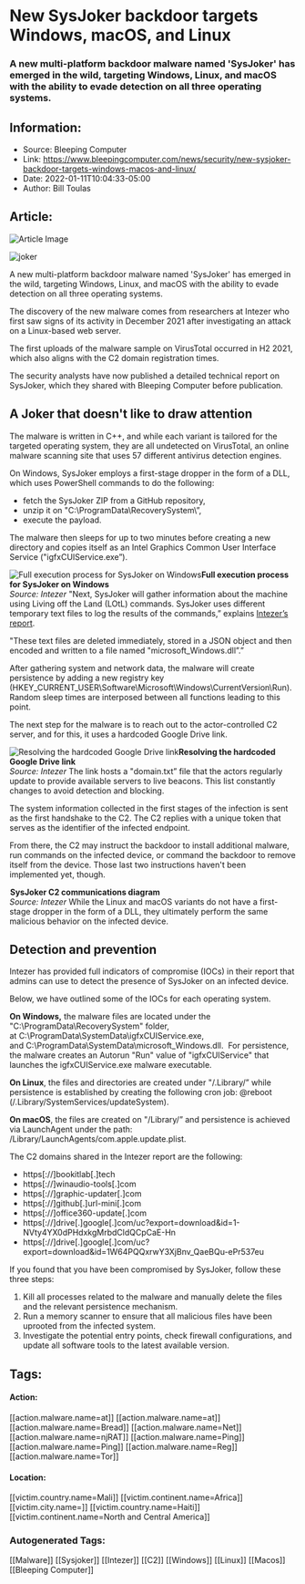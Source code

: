 # New SysJoker backdoor targets Windows, macOS, and Linux
### A new multi-platform backdoor malware named 'SysJoker' has emerged in the wild, targeting Windows, Linux, and macOS with the ability to evade detection on all three operating systems.

## Information:
+ Source: Bleeping Computer
+ Link: https://www.bleepingcomputer.com/news/security/new-sysjoker-backdoor-targets-windows-macos-and-linux/
+ Date: 2022-01-11T10:04:33-05:00
+ Author: Bill Toulas


## Article:
![Article Image](https://www.bleepstatic.com/content/hl-images/2022/01/11/joker.jpg)

![joker](https://www.bleepstatic.com/content/hl-images/2022/01/11/joker.jpg?rand=1688655142)


A new multi-platform backdoor malware named 'SysJoker' has emerged in the wild, targeting Windows, Linux, and macOS with the ability to evade detection on all three operating systems.


The discovery of the new malware comes from researchers at Intezer who first saw signs of its activity in December 2021 after investigating an attack on a Linux-based web server.


The first uploads of the malware sample on VirusTotal occurred in H2 2021, which also aligns with the C2 domain registration times.


The security analysts have now published a detailed technical report on SysJoker, which they shared with Bleeping Computer before publication.


A Joker that doesn't like to draw attention
-------------------------------------------


The malware is written in C++, and while each variant is tailored for the targeted operating system, they are all undetected on VirusTotal, an online malware scanning site that uses 57 different antivirus detection engines.


On Windows, SysJoker employs a first-stage dropper in the form of a DLL, which uses PowerShell commands to do the following:


* fetch the SysJoker ZIP from a GitHub repository,
* unzip it on "C:\ProgramData\RecoverySystem\”,
* execute the payload.

The malware then sleeps for up to two minutes before creating a new directory and copies itself as an Intel Graphics Common User Interface Service ("igfxCUIService.exe”).



![Full execution process for SysJoker on Windows](https://www.bleepstatic.com/images/news/u/1220909/Diagrams/full-process.jpg)**Full execution process for SysJoker on Windows**  
*Source: Intezer*
"Next, SysJoker will gather information about the machine using Living off the Land (LOtL) commands. SysJoker uses different temporary text files to log the results of the commands,” explains [Intezer’s report](http://www.intezer.com/blog/malware-analysis/new-backdoor-sysjoker).


"These text files are deleted immediately, stored in a JSON object and then encoded and written to a file named "microsoft\_Windows.dll”.”


After gathering system and network data, the malware will create persistence by adding a new registry key (HKEY\_CURRENT\_USER\Software\Microsoft\Windows\CurrentVersion\Run). Random sleep times are interposed between all functions leading to this point.


The next step for the malware is to reach out to the actor-controlled C2 server, and for this, it uses a hardcoded Google Drive link.



![Resolving the hardcoded Google Drive link](https://www.bleepstatic.com/images/news/u/1220909/Code%20and%20Details/XOR.jpg)**Resolving the hardcoded Google Drive link**  
*Source: Intezer*
The link hosts a "domain.txt” file that the actors regularly update to provide available servers to live beacons. This list constantly changes to avoid detection and blocking.


The system information collected in the first stages of the infection is sent as the first handshake to the C2. The C2 replies with a unique token that serves as the identifier of the infected endpoint.


From there, the C2 may instruct the backdoor to install additional malware, run commands on the infected device, or command the backdoor to remove itself from the device. Those last two instructions haven't been implemented yet, though.



![SysJoker C2 communications diagram](data:image/gif;base64,R0lGODlhAQABAAAAACH5BAEKAAEALAAAAAABAAEAAAICTAEAOw==)**SysJoker C2 communications diagram**  
*Source: Intezer*
While the Linux and macOS variants do not have a first-stage dropper in the form of a DLL, they ultimately perform the same malicious behavior on the infected device.


Detection and prevention
------------------------


Intezer has provided full indicators of compromise (IOCs) in their report that admins can use to detect the presence of SysJoker on an infected device. 


Below, we have outlined some of the IOCs for each operating system.


**On Windows,** the malware files are located under the "C:\ProgramData\RecoverySystem" folder, at C:\ProgramData\SystemData\igfxCUIService.exe, and C:\ProgramData\SystemData\microsoft\_Windows.dll.  For persistence, the malware creates an Autorun "Run" value of "igfxCUIService" that launches the igfxCUIService.exe malware executable.


**On Linux**, the files and directories are created under "/.Library/” while persistence is established by creating the following cron job: @reboot (/.Library/SystemServices/updateSystem).


**On macOS**, the files are created on "/Library/” and persistence is achieved via LaunchAgent under the path: /Library/LaunchAgents/com.apple.update.plist.


The C2 domains shared in the Intezer report are the following:


* https[://]bookitlab[.]tech
* https[://]winaudio-tools[.]com
* https[://]graphic-updater[.]com
* https[://]github[.]url-mini[.]com
* https[://]office360-update[.]com
* https[://]drive[.]google[.]com/uc?export=download&id=1-NVty4YX0dPHdxkgMrbdCldQCpCaE-Hn
* https[://]drive[.]google[.]com/uc?export=download&id=1W64PQQxrwY3XjBnv\_QaeBQu-ePr537eu

If you found that you have been compromised by SysJoker, follow these three steps:


1. Kill all processes related to the malware and manually delete the files and the relevant persistence mechanism.
2. Run a memory scanner to ensure that all malicious files have been uprooted from the infected system.
3. Investigate the potential entry points, check firewall configurations, and update all software tools to the latest available version.





## Tags:

#### Action:
[[action.malware.name=at]] [[action.malware.name=at]] [[action.malware.name=Bread]] [[action.malware.name=Net]] [[action.malware.name=njRAT]] [[action.malware.name=Ping]] [[action.malware.name=Ping]] [[action.malware.name=Reg]] [[action.malware.name=Tor]]

#### Location:
[[victim.country.name=Mali]] [[victim.continent.name=Africa]] [[victim.city.name=]] [[victim.country.name=Haiti]] [[victim.continent.name=North and Central America]]

### Autogenerated Tags:
[[Malware]] [[Sysjoker]] [[Intezer]] [[C2]] [[Windows]] [[Linux]] [[Macos]] [[Bleeping Computer]]

